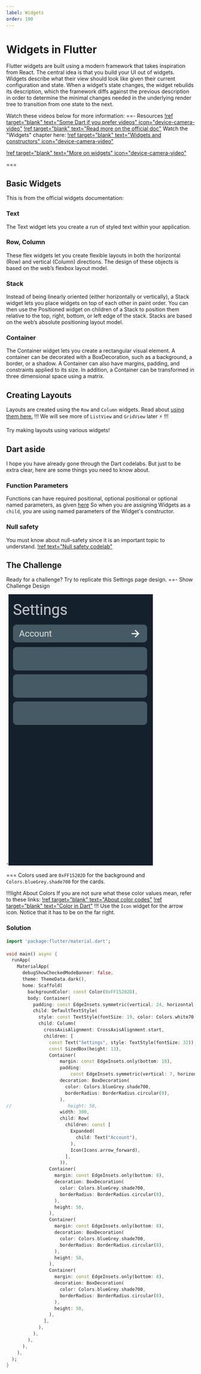 ```yaml
---
label: Widgets
order: 190
---
```


# Widgets in Flutter

Flutter widgets are built using a modern framework that takes inspiration from React. The central idea is that you build your UI out of widgets. Widgets describe what their view should look like given their current configuration and state. When a widget’s state changes, the widget rebuilds its description, which the framework diffs against the previous description in order to determine the minimal changes needed in the underlying render tree to transition from one state to the next.

Watch these videos below for more information:
==- Resources
[!ref target="blank" text="Some Dart if you prefer videos" icon="device-camera-video"](https://youtu.be/x0uinJvhNxI?t=6148)
[!ref target="blank" text="Read more on the official doc"](https://docs.flutter.dev/development/ui/widgets-intro)
Watch the "Widgets" chapter here:
[!ref target="blank" text="Widgets and constructors" icon="device-camera-video"](https://youtu.be/x0uinJvhNxI)

[!ref target="blank" text="More on widgets" icon="device-camera-video"](https://youtu.be/azkqq0FNHuk)

===

## Basic Widgets

This is from the official widgets documentation:

### Text

The Text widget lets you create a run of styled text within your application.

### Row, Column

These flex widgets let you create flexible layouts in both the horizontal (Row) and vertical (Column) directions. The design of these objects is based on the web’s flexbox layout model.

### Stack

Instead of being linearly oriented (either horizontally or vertically), a Stack widget lets you place widgets on top of each other in paint order. You can then use the Positioned widget on children of a Stack to position them relative to the top, right, bottom, or left edge of the stack. Stacks are based on the web’s absolute positioning layout model.

### Container

The Container widget lets you create a rectangular visual element. A container can be decorated with a BoxDecoration, such as a background, a border, or a shadow. A Container can also have margins, padding, and constraints applied to its size. In addition, a Container can be transformed in three dimensional space using a matrix.

## Creating Layouts

Layouts are created using the `Row` and `Column` widgets. Read about <a target="_blank" href="https://medium.com/jlouage/flutter-row-column-cheat-sheet-78c38d242041">using them here.</a>
!!!
We will see more of `ListView` and `GridView` later :zap:
!!!

Try making layouts using various widgets!

## Dart aside

I hope you have already gone through the Dart codelabs. But just to be extra clear, here are some things you need to know about.

### Function Parameters

Functions can have required positional, optional positional or optional named parameters, as given [here](https://dart.dev/guides/language/language-tour#parameters)
So when you are assigning Widgets as a `child`, you are using named parameters of the Widget's constructor.

### Null safety

You must know about null-safety since it is an important topic to understand.
[!ref text="Null safety codelab"](https://dart.dev/codelabs/null-safety)

## The Challenge

Ready for a challenge? Try to replicate this Settings page design.
==- Show Challenge Design

-![](/static/settings.png)

===
Colors used are `0xFF15202D` for the background and `Colors.blueGrey.shade700` for the cards.

!!!light About Colors
If you are not sure what these color values mean, refer to these links:
[!ref target="blank" text="About color codes"](https://rb.gy/cj9nbj)
[!ref target="blank" text="Color in Dart"](https://api.flutter.dev/flutter/dart-ui/Color-class.html)
!!!
Use the `Icon` widget for the arrow icon. Notice that it has to be on the far right.

<!--
!!!success Submit
Submit your code [here](https://forms.gle/M1pMgmG8CGUBxoDe7) if you think you got it!

Solution will be posted in two days.
!!! -->

### Solution

```dart
import 'package:flutter/material.dart';

void main() async {
  runApp(
    MaterialApp(
      debugShowCheckedModeBanner: false,
      theme: ThemeData.dark(),
      home: Scaffold(
        backgroundColor: const Color(0xFF15202D),
        body: Container(
          padding: const EdgeInsets.symmetric(vertical: 24, horizontal: 12),
          child: DefaultTextStyle(
            style: const TextStyle(fontSize: 19, color: Colors.white70),
            child: Column(
              crossAxisAlignment: CrossAxisAlignment.start,
              children: [
                const Text("Settings", style: TextStyle(fontSize: 32)),
                const SizedBox(height: 13),
                Container(
                    margin: const EdgeInsets.only(bottom: 10),
                    padding:
                        const EdgeInsets.symmetric(vertical: 7, horizontal: 13),
                    decoration: BoxDecoration(
                      color: Colors.blueGrey.shade700,
                      borderRadius: BorderRadius.circular(8),
                    ),
//                     height: 50,
                    width: 300,
                    child: Row(
                      children: const [
                        Expanded(
                          child: Text("Account"),
                        ),
                        Icon(Icons.arrow_forward),
                      ],
                    )),
                Container(
                  margin: const EdgeInsets.only(bottom: 8),
                  decoration: BoxDecoration(
                    color: Colors.blueGrey.shade700,
                    borderRadius: BorderRadius.circular(8),
                  ),
                  height: 50,
                ),
                Container(
                  margin: const EdgeInsets.only(bottom: 8),
                  decoration: BoxDecoration(
                    color: Colors.blueGrey.shade700,
                    borderRadius: BorderRadius.circular(8),
                  ),
                  height: 50,
                ),
                Container(
                  margin: const EdgeInsets.only(bottom: 8),
                  decoration: BoxDecoration(
                    color: Colors.blueGrey.shade700,
                    borderRadius: BorderRadius.circular(8),
                  ),
                  height: 50,
                ),
              ],
            ),
          ),
        ),
      ),
    ),
  );
}

```
